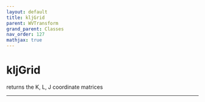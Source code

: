 ```yaml
---
layout: default
title: kljGrid
parent: WVTransform
grand_parent: Classes
nav_order: 127
mathjax: true
---
```


#  kljGrid

returns the K, L, J coordinate matrices


---

